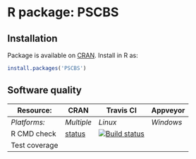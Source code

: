 # R package: PSCBS


## Installation
Package is available on [CRAN](http://cran.r-project.org/package=PSCBS).  Install in R as:
```r
install.packages('PSCBS')
```


## Software quality

| Resource:     | CRAN        | Travis CI        | Appveyor         |
| ------------- | ------------------- | ---------------- | ---------------- |
| _Platforms:_  | _Multiple_          | _Linux_          | _Windows_        |
| R CMD check   | [status](http://cran.r-project.org/web/checks/check_results_PSCBS.html) | <a href="https://travis-ci.org/HenrikBengtsson/PSCBS"><img src="https://travis-ci.org/HenrikBengtsson/PSCBS.svg?branch=master" alt="Build status"></a>    |  |
| Test coverage |                     |  |                  |
